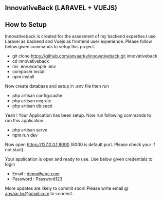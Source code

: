 
## InnovativeBack (LARAVEL + VUEJS)
## How to Setup

Innovativeback is created for the assesment of my backend expertise.I use Laravel as backend and Vuejs as frontend user experience.
Please follow below given commands to setup this project.

- git clone https://github.com/anvaarkv/innovativeback.git innovativeback
- cd innovativeback
- mv .env.example .env
- composer install
- npm install

Now create database and setup in .env file then run

- php artisan config:cache
- php artisan migrate
- php artisan db:seed

Yeah ! Your Application has been setup. Now run following commands to run this application.

- php artisan serve
- npm run dev

Now open https://127.0.0.1:8000 (8000 is default port. Please check your if not start).

Your application is open and ready to use.
Use below given credentials to login
- Email : demo@abc.com
- Password : Password123

More updates are likely to commit soon! 
Please write email @ anvaar.kv@gmail.com to connect.


